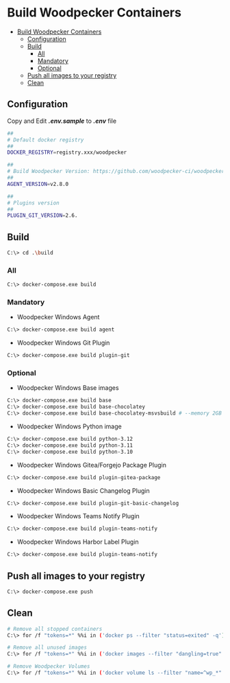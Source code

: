 # Build Woodpecker Containers

- [Build Woodpecker Containers](#build-woodpecker-containers)
  - [Configuration](#configuration)
  - [Build](#build)
    - [All](#all)
    - [Mandatory](#mandatory)
    - [Optional](#optional)
  - [Push all images to your registry](#push-all-images-to-your-registry)
  - [Clean](#clean)

## Configuration

Copy and Edit  _**.env.sample**_ to _**.env**_ file

```bash
##
# Default docker registry
##
DOCKER_REGISTRY=registry.xxx/woodpecker

##
# Build Woodpecker Version: https://github.com/woodpecker-ci/woodpecker/tags
##
AGENT_VERSION=v2.8.0

##
# Plugins version
##
PLUGIN_GIT_VERSION=2.6.
```

## Build

```bash
C:\> cd .\build
```

### All

```bash
C:\> docker-compose.exe build
```

### Mandatory

- Woodpecker Windows Agent

```bash
C:\> docker-compose.exe build agent
```

- Woodpecker Windows Git Plugin

```bash
C:\> docker-compose.exe build plugin-git
```

### Optional

- Woodpecker Windows Base images

```bash
C:\> docker-compose.exe build base
C:\> docker-compose.exe build base-chocolatey
C:\> docker-compose.exe build base-chocolatey-msvsbuild # --memory 2GB
```

- Woodpecker Windows Python image

```bash
C:\> docker-compose.exe build python-3.12
C:\> docker-compose.exe build python-3.11
C:\> docker-compose.exe build python-3.10
```

- Woodpecker Windows Gitea/Forgejo Package Plugin

```bash
C:\> docker-compose.exe build plugin-gitea-package
```

- Woodpecker Windows Basic Changelog Plugin

```bash
C:\> docker-compose.exe build plugin-git-basic-changelog
```

- Woodpecker Windows Teams Notify Plugin

```bash
C:\> docker-compose.exe build plugin-teams-notify
```

- Woodpecker Windows Harbor Label Plugin

```bash
C:\> docker-compose.exe build plugin-teams-notify
```

## Push all images to your registry

```bash
C:\> docker-compose.exe push
```

## Clean

```bash
# Remove all stopped containers
C:\> for /f "tokens=*" %%i in ('docker ps --filter "status=exited" -q') do docker rm %%i

# Remove all unused images
C:\> for /f "tokens=*" %%i in ('docker images --filter "dangling=true" -q --no-trunc') do docker image rm %%i

# Remove Woodpecker Volumes
C:\> for /f "tokens=*" %%i in ('docker volume ls --filter "name=^wp_*" --filter "dangling=true" -q') do docker volume rm %%i
```
